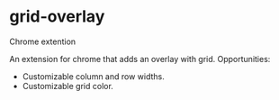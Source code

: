 # grid-overlay
Chrome extention

An extension for chrome that adds an overlay with grid.
Opportunities:
- Customizable column and row widths.
- Customizable grid color.
